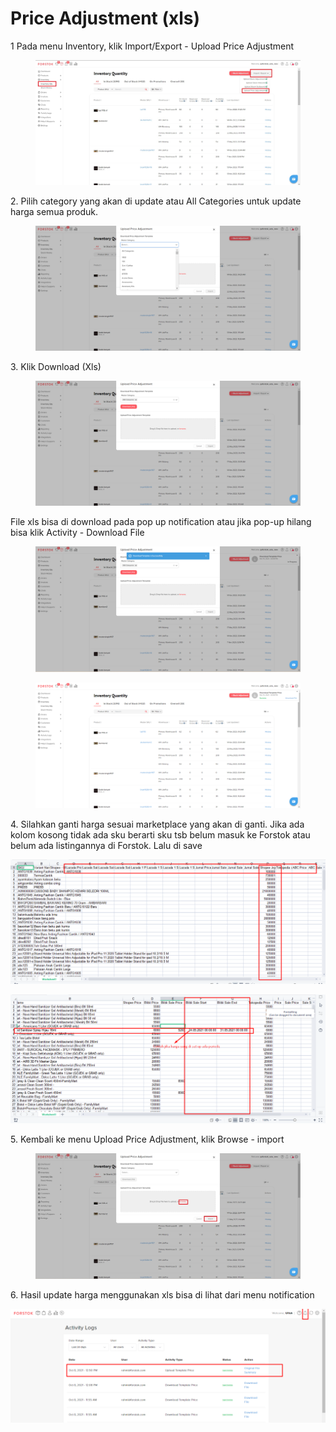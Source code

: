 # Price Adjustment (xls)

1 Pada menu Inventory, klik Import/Export - Upload Price Adjustment

<figure><img src="../../.gitbook/assets/Screenshot 2023-11-15 150406.jpg" alt=""><figcaption></figcaption></figure>

2\. Pilih category yang akan di update atau All Categories untuk update harga semua produk.&#x20;

<figure><img src="../../.gitbook/assets/image (452).png" alt=""><figcaption></figcaption></figure>

3\. Klik Download (Xls)

<figure><img src="../../.gitbook/assets/image (453).png" alt=""><figcaption></figcaption></figure>

File xls bisa di download pada pop up notification atau jika pop-up hilang bisa klik Activity - Download File

<figure><img src="../../.gitbook/assets/image (454).png" alt=""><figcaption></figcaption></figure>

<figure><img src="../../.gitbook/assets/image (455).png" alt=""><figcaption></figcaption></figure>

4\. Silahkan ganti harga sesuai marketplace yang akan di ganti. Jika ada kolom kosong tidak ada sku berarti sku tsb belum masuk ke Forstok atau belum ada listingannya di Forstok. Lalu di save

![](<../../.gitbook/assets/image (435).png>)

![](<../../.gitbook/assets/image (444) (1) (1).png>)

5\. Kembali ke menu Upload Price Adjustment, klik Browse - import

<figure><img src="../../.gitbook/assets/Screenshot 2023-11-15 150705 (1).jpg" alt=""><figcaption></figcaption></figure>

6\. Hasil update harga menggunakan xls bisa di lihat dari menu notification

![](<../../.gitbook/assets/image (437).png>)
